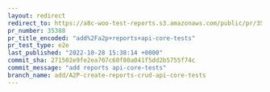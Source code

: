 ```yaml
---
layout: redirect
redirect_to: https://a8c-woo-test-reports.s3.amazonaws.com/public/pr/35388/e2e/index.html
pr_number: 35388
pr_title_encoded: "add%2Fa2p+reports+api-core-tests"
pr_test_type: e2e
last_published: "2022-10-28 15:38:14 +0000"
commit_sha: 271502e9fe2ea707c60f80a041f5dd2b5755f74c
commit_message: "add reports api-core-tests"
branch_name: add/A2P-create-reports-crud-api-core-tests
---
```

